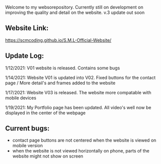 Welcome to my websorepository. Currently still on development on improving the quality and detail on the website. v.3 update out soon

Website Link:
------------------------------------------------------------------------------------------------------------------------------------------------------------------------------
https://scmcoding.github.io/S.M.L-Official-Website/




Update Log:
------------------------------------------------------------------------------------------------------------------------------------------------------------------------------

1/12/2021: V01 website is released. Contains some bugs

1/14/2021: Website V01 is updated into V02. Fixed buttons for the contact page / More detail's and frames added to the website

1/17/2021: Website V03 is released. The website more compatable with mobile devices

1/19/2021: My Portfolio page has been updated. All video's well now be displayed in the center of the webpage




Current bugs:
------------------------------------------------------------------------------------------------------------------------------------------------------------------------------

* contact page buttons are not centered when the website is viewed on mobile version
* when the website is not viewed horizontally on phone, parts of the website might not show on screen

